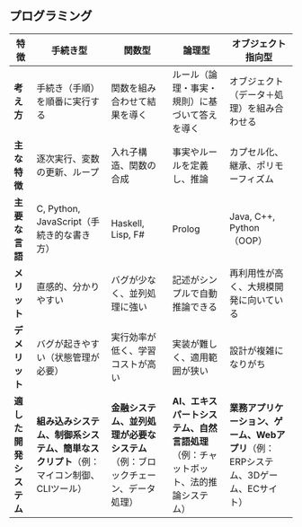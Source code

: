 ## プログラミング

| **特徴** | **手続き型** | **関数型** | **論理型** | **オブジェクト指向型** |
|----------|------------|------------|------------|------------------|
| **考え方** | 手続き（手順）を順番に実行する | 関数を組み合わせて結果を導く | ルール（論理・事実・規則）に基づいて答えを導く | オブジェクト（データ＋処理）を組み合わせる |
| **主な特徴** | 逐次実行、変数の更新、ループ | 入れ子構造、関数の合成 | 事実やルールを定義し、推論 | カプセル化、継承、ポリモーフィズム |
| **主要な言語** | C, Python, JavaScript（手続き的な書き方） | Haskell, Lisp, F# | Prolog | Java, C++, Python（OOP） |
| **メリット** | 直感的、分かりやすい | バグが少なく、並列処理に強い | 記述がシンプルで自動推論できる | 再利用性が高く、大規模開発に向いている |
| **デメリット** | バグが起きやすい（状態管理が必要） | 実行効率が低く、学習コストが高い | 実装が難しく、適用範囲が狭い | 設計が複雑になりがち |
| **適した開発システム** | **組み込みシステム、制御系システム、簡単なスクリプト**（例：マイコン制御、CLIツール） | **金融システム、並列処理が必要なシステム**（例：ブロックチェーン、データ処理） | **AI、エキスパートシステム、自然言語処理**（例：チャットボット、法的推論システム） | **業務アプリケーション、ゲーム、Webアプリ**（例：ERPシステム、3Dゲーム、ECサイト） |

